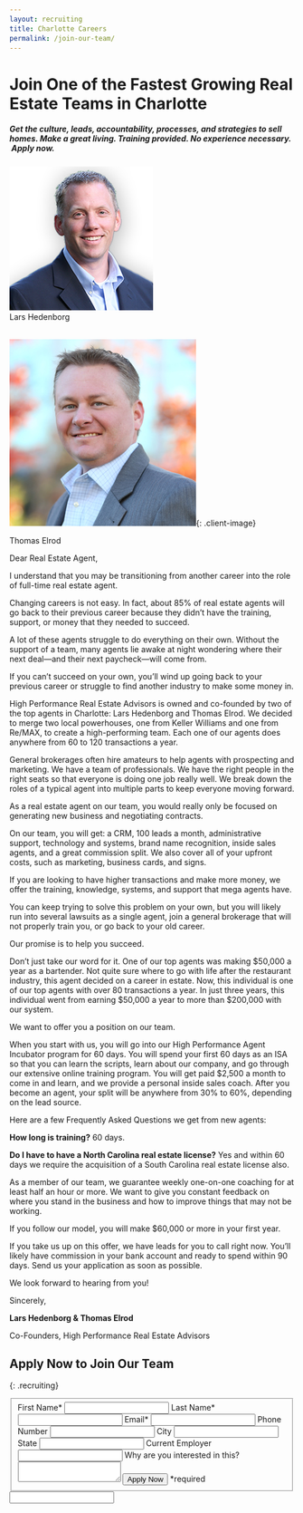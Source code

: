 ```yaml
---
layout: recruiting
title: Charlotte Careers
permalink: /join-our-team/
---
```


<div class="recruiting-page">
						<h1 class="join-us">Join One of the Fastest Growing Real Estate Teams in Charlotte</h1>
						<h5 class="join-us-subtitle">Get the culture, leads, accountability, processes, and strategies to sell homes. Make a great living. Training provided. No experience necessary. &nbsp;Apply now.</h5>
						<div class="recruiting-photo"><span class="client-image-container"> <img alt="High Performance Real Estate Advisors" class="client-image" src="/img/headshot.jpg" /> </span></div>
					</div>

<figcaption class="caption">Lars Hedenborg</figcaption>

<br> ![High Performance Real Estate Advisors](/img/headshot2.jpg){: .client-image}

<figcaption class="caption">Thomas Elrod</figcaption>

Dear Real Estate Agent,

I understand that you may be transitioning from another career into the role of full-time real estate agent.

Changing careers is not easy. In fact, about 85% of real estate agents will go back to their previous career because they didn’t have the training, support, or money that they needed to succeed.

A lot of these agents struggle to do everything on their own. Without the support of a team, many agents lie awake at night wondering where their next deal—and their next paycheck—will come from.

If you can’t succeed on your own, you’ll wind up going back to your previous career or struggle to find another industry to make some money in.

High Performance Real Estate Advisors is owned and co-founded by two of the top agents in Charlotte: Lars Hedenborg and Thomas Elrod. We decided to merge two local powerhouses, one from Keller Williams and one from Re/MAX, to create a high-performing team. Each one of our agents does anywhere from 60 to 120 transactions a year.

General brokerages often hire amateurs to help agents with prospecting and marketing. We have a team of professionals. We have the right people in the right seats so that everyone is doing one job really well. We break down the roles of a typical agent into multiple parts to keep everyone moving forward.

As a real estate agent on our team, you would really only be focused on generating new business and negotiating contracts.

On our team, you will get: a CRM, 100 leads a month, administrative support, technology and systems, brand name recognition, inside sales agents, and a great commission split. We also cover all of your upfront costs, such as marketing, business cards, and signs.

If you are looking to have higher transactions and make more money, we offer the training, knowledge, systems, and support that mega agents have.

You can keep trying to solve this problem on your own, but you will likely run into several lawsuits as a single agent, join a general brokerage that will not properly train you, or go back to your old career.

Our promise is to help you succeed.

Don’t just take our word for it. One of our top agents was making $50,000 a year as a bartender. Not quite sure where to go with life after the restaurant industry, this agent decided on a career in estate. Now, this individual is one of our top agents with over 80 transactions a year. In just three years, this individual went from earning $50,000 a year to more than $200,000 with our system.

We want to offer you a position on our team.

When you start with us, you will go into our High Performance Agent Incubator program for 60 days. You will spend your first 60 days as an ISA so that you can learn the scripts, learn about our company, and go through our extensive online training program. You will get paid $2,500 a month to come in and learn, and we provide a personal inside sales coach. After you become an agent, your split will be anywhere from 30% to 60%, depending on the lead source.

Here are a few Frequently Asked Questions we get from new agents:

**How long is training?** 60 days.

**Do I have to have a North Carolina real estate license?** Yes and within 60 days we require the acquisition of a South Carolina real estate license also.

As a member of our team, we guarantee weekly one-on-one coaching for at least half an hour or more. We want to give you constant feedback on where you stand in the business and how to improve things that may not be working.

If you follow our model, you will make $60,000 or more in your first year.

If you take us up on this offer, we have leads for you to call right now. You’ll likely have commission in your bank account and ready to spend within 90 days. Send us your application as soon as possible.

We look forward to hearing from you!

Sincerely,

**Lars Hedenborg & Thomas Elrod**

Co-Founders, High Performance Real Estate Advisors

## Apply Now to Join Our Team
{: .recruiting}

<form method="post" class="home-value cta-forms" action="https://formspree.io/crystal@hprea.com" onsubmit="return setReturn()">
						<fieldset><label for="firstname">First Name*</label> <input type="text" required="" name="firstname" /> <label for="lastname">Last Name*</label> <input type="text" required="" name="lastname" /> <label for="email">Email*</label> <input type="text" name="name" /> <label for="phone">Phone Number </label> <input type="tel" name="phone" />
							<!--base32-c9gq6t9k68pp6eb7e4v78ebb6rw70uv3cgtpmrvqe1r38wk2ddhpux3b6gpp4rbkcmtk4-base32--><label for="city">City </label> <input type="text" name="city" /> <label for="state">State </label> <input type="text" name="state" /> <label for="employer">Current Employer </label> <input type="text" name="employer" /> <label for="message">Why are you interested in this? </label><textarea name="employer"></textarea>
							<!--base32-c9gq6t9k68pp6eb7e4v78ebb6rw70utrcdh6ut9ncxrk8xbp6hhpexbhc5hpguhq61t34xbjdcrpat3adcv66ttdc9gq6t9k68-base32--><input class="submit light-light" type="submit" value="Apply Now" name="submitrecruitingForm" /> <span class="asterisk">*required</span></fieldset>
						<!--base32-c9gq6t9k68pp6eb7e4v78ebb6rw70utrccwpgt9hegvp6y3bcnhp8uvgcnj6gw3575m3crbm6dppadbj6xjpacbbchj6gw3qf0wq2dthenr38x326dk32x9pdnhk6vb4cdvq0dkpddkkcwkq6dkp6cb4ccwpew9pegwppdhr5nh62wv56ct0-base32-->
						<div class="hidden"><input type="hidden" value="Recruiting Contact Request Message From Your Vyral Careers and Training Video Blog" name="_subject" /> <input type="text" name="_gotcha" /></div><input type="hidden" required="" value="1731b493afb1fc65c4d92eda850545516ed356bdd1842b16b0dc6f60d5" name="_encrypted_details" />&nbsp;</form>

&nbsp;

&nbsp;
